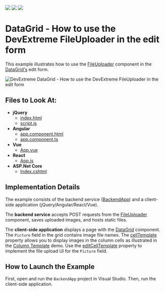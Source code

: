 <!-- default badges list -->
![](https://img.shields.io/endpoint?url=https://codecentral.devexpress.com/api/v1/VersionRange/337810507/20.2.5%2B)
[![](https://img.shields.io/badge/Open_in_DevExpress_Support_Center-FF7200?style=flat-square&logo=DevExpress&logoColor=white)](https://supportcenter.devexpress.com/ticket/details/T972708)
[![](https://img.shields.io/badge/📖_How_to_use_DevExpress_Examples-e9f6fc?style=flat-square)](https://docs.devexpress.com/GeneralInformation/403183)
<!-- default badges end -->
# DataGrid - How to use the DevExtreme FileUploader in the edit form

This example illustrates how to use the [FileUploader](https://js.devexpress.com/Documentation/ApiReference/UI_Widgets/dxFileUploader/) component in the [DataGrid's](https://js.devexpress.com/Documentation/ApiReference/UI_Widgets/dxDataGrid/) edit form. 

![DevExtreme DataGrid - How to use the DevExtreme FileUploader in the edit form](/images/overview.png)
## Files to Look At:

- **jQuery**
    - [index.html](jQuery/index.html)
    - [script.js](jQuery/script.js)
- **Angular**
    - [app.component.html](Angular/src/app/app.component.html)
    - [app.component.ts](Angular/src/app/app.component.ts)
- **Vue**
    - [App.vue](Vue/src/App.vue)
- **React**
    - [App.js](React/src/App.js)
- **ASP.Net Core**    
    - [Index.cshtml](ASP.NET%20Core/ASP.NET%20Core/Views/Home/Index.cshtml)

## Implementation Details

The example consists of the backend service ([BackendApp](BackendApp)) and a client-side application (jQuery/Angular/React/Vue).

The **backend service** accepts POST requests from the [FileUploader](https://js.devexpress.com/Documentation/ApiReference/UI_Widgets/dxFileUploader/) component, saves uploaded images, and hosts static files. 

The **client-side application** displays a page with the [DataGrid](https://js.devexpress.com/Documentation/ApiReference/UI_Widgets/dxDataGrid/) component. The `Picture` field in the grid contains image file names. The [cellTemplate](https://js.devexpress.com/Documentation/ApiReference/UI_Widgets/dxDataGrid/Configuration/columns/#cellTemplate) property allows you to display images in the column cells as illustrated in the [Column Template](https://js.devexpress.com/Demos/WidgetsGallery/Demo/DataGrid/ColumnTemplate/)  demo. Use the [editCellTemplate](https://js.devexpress.com/Documentation/ApiReference/UI_Components/dxDataGrid/Configuration/columns/#editCellTemplate) property to implement the file upload UI for the `Picture` field.

##  How to Launch the Example

First, open and run the `BackendApp` project in Visual Studio. Then, run the client-side application.
